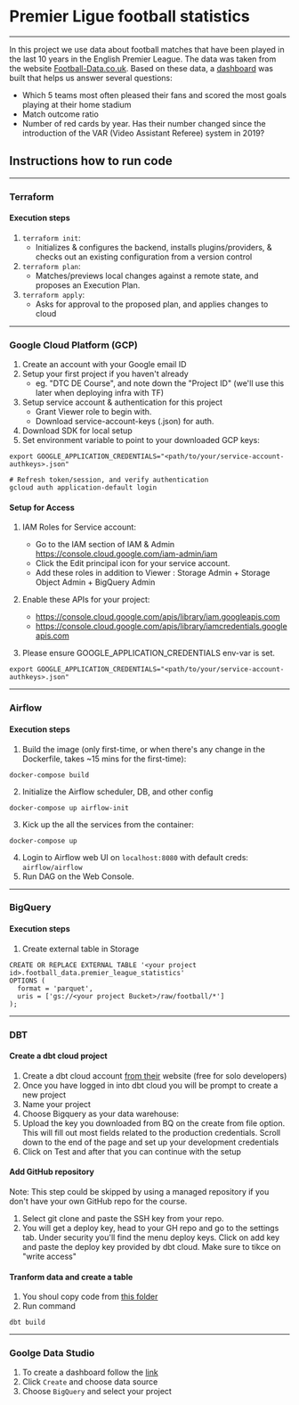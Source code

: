# Premier Ligue football statistics
___

In this project we use data about football matches that have been played in the last 10 years in the English Premier League. The data was taken from the website [Football-Data.co.uk](https://www.football-data.co.uk/englandm.php).
Based on these data, a [dashboard](https://datastudio.google.com/reporting/066249a1-e80a-4702-af10-3beac3f14c2d) was built that helps us answer several questions:
* Which 5 teams most often pleased their fans and scored the most goals playing at their home stadium
* Match outcome ratio
* Number of red cards by year. Has their number changed since the introduction of the VAR (Video Assistant Referee) system in 2019?

## Instructions how to run code
___

### Terraform
#### Execution steps
1. `terraform init`:
    * Initializes & configures the backend, installs plugins/providers, & checks out an existing configuration from a version control
2. `terraform plan`:
    * Matches/previews local changes against a remote state, and proposes an Execution Plan.
3. `terraform apply`:
    * Asks for approval to the proposed plan, and applies changes to cloud
___

### Google Cloud Platform (GCP)
1. Create an account with your Google email ID
2. Setup your first project if you haven't already
    * eg. "DTC DE Course", and note down the "Project ID" (we'll use this later when deploying infra with TF)
3. Setup service account & authentication for this project
    * Grant Viewer role to begin with.
    * Download service-account-keys (.json) for auth.
4. Download SDK for local setup
5. Set environment variable to point to your downloaded GCP keys:
```
export GOOGLE_APPLICATION_CREDENTIALS="<path/to/your/service-account-authkeys>.json"

# Refresh token/session, and verify authentication
gcloud auth application-default login
```
#### Setup for Access
1. IAM Roles for Service account:

    * Go to the IAM section of IAM & Admin https://console.cloud.google.com/iam-admin/iam
    * Click the Edit principal icon for your service account.
    * Add these roles in addition to Viewer : Storage Admin + Storage Object Admin + BigQuery Admin
2. Enable these APIs for your project:

    * https://console.cloud.google.com/apis/library/iam.googleapis.com
    * https://console.cloud.google.com/apis/library/iamcredentials.googleapis.com
3. Please ensure GOOGLE_APPLICATION_CREDENTIALS env-var is set.
```
export GOOGLE_APPLICATION_CREDENTIALS="<path/to/your/service-account-authkeys>.json"
```
___

### Airflow
#### Execution steps
1. Build the image (only first-time, or when there's any change in the Dockerfile, takes ~15 mins for the first-time):
```
docker-compose build
```
2. Initialize the Airflow scheduler, DB, and other config
```
docker-compose up airflow-init
```
3. Kick up the all the services from the container:
```
docker-compose up
```
4. Login to Airflow web UI on `localhost:8080` with default creds: `airflow/airflow`
5. Run DAG on the Web Console.
___

### BigQuery
#### Execution steps
1. Create external table in Storage
```
CREATE OR REPLACE EXTERNAL TABLE '<your project id>.football_data.premier_league_statistics'
OPTIONS (
  format = 'parquet',
  uris = ['gs://<your project Bucket>/raw/football/*']
);
```
___

### DBT
#### Create a dbt cloud project
1. Create a dbt cloud account [from their](https://www.getdbt.com/pricing/) website (free for solo developers)
2. Once you have logged in into dbt cloud you will be prompt to create a new project
3. Name your project
4. Choose Bigquery as your data warehouse:
5. Upload the key you downloaded from BQ on the create from file option. This will fill out most fields related to the production credentials. Scroll down to the end of the page and set up your development credentials
6. Click on Test and after that you can continue with the setup
#### Add GitHub repository
Note: This step could be skipped by using a managed repository if you don't have your own GitHub repo for the course.
1. Select git clone and paste the SSH key from your repo.
2. You will get a deploy key, head to your GH repo and go to the settings tab. Under security you'll find the menu deploy keys. Click on add key and paste the deploy key provided by dbt cloud. Make sure to tikce on "write access"
#### Tranform data and create a table
1. You shoul copy code from [this folder](https://github.com/AverDmi/premier_league_statistics/tree/master/dbt)
2. Run command
```
dbt build
```
___

### Goolge Data Studio
1. To create a dashboard follow the [link](https://datastudio.google.com/)
2. Click `Create` and choose data source
3. Choose `BigQuery` and select your project